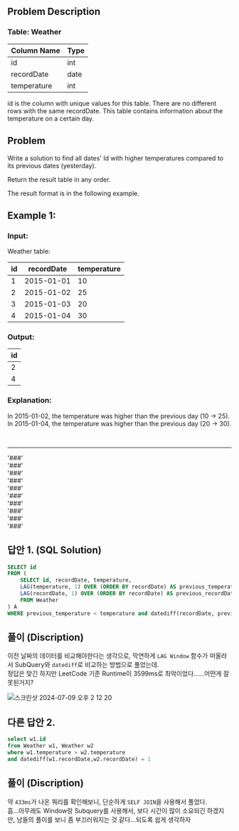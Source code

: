 ## Problem Description

### Table: Weather


| Column Name   | Type    |
|----|----|
| id            | int     |
| recordDate    | date    |
| temperature   | int     |

id is the column with unique values for this table.
There are no different rows with the same recordDate.
This table contains information about the temperature on a certain day.
 
## Problem

Write a solution to find all dates' Id with higher temperatures compared to its previous dates (yesterday).

Return the result table in any order.

The result format is in the following example.

 

## Example 1:

### Input: 
Weather table:

| id | recordDate | temperature |
|---|-----|-----|
| 1  | 2015-01-01 | 10          |
| 2  | 2015-01-02 | 25          |
| 3  | 2015-01-03 | 20          |
| 4  | 2015-01-04 | 30          |

### Output: 
| id |
|----|
| 2  |
| 4  |

### Explanation: 
In 2015-01-02, the temperature was higher than the previous day (10 -> 25).  
In 2015-01-04, the temperature was higher than the previous day (20 -> 30).




<br/>

---
'###'  
'###'  
'###'  
'###'  
'###'  
'###'  
'###'  
'###'  
'###'  
'###'  

## 답안 1. (SQL Solution)

```sql
SELECT id
FROM (
    SELECT id, recordDate, temperature, 
    LAG(temperature, 1) OVER (ORDER BY recordDate) AS previous_temperature,
    LAG(recordDate, 1) OVER (ORDER BY recordDate) AS previous_recordDate
    FROM Weather
) A
WHERE previous_temperature < temperature and datediff(recordDate, previous_recordDate) = 1
```

## 풀이 (Discription)

이전 날짜의 데이터를 비교해야한다는 생각으로, 막연하게 `LAG Window` 함수가 떠올라서 SubQuery와 `datediff`로 비교하는 방법으로 풀었는데.  
정답은 맞긴 하지만 LeetCode 기준 Runtime이 3599ms로 최악이었다......어떤게 잘못된거지?  

![스크린샷 2024-07-09 오후 2 12 20](https://github.com/nasa1515/Learn_SQL_From_Reetcode/assets/69498804/4e5d2ae3-e788-4220-a51a-daad8e12f784)


## 다른 답안 2. 

```sql
select w1.id
from Weather w1, Weather w2
where w1.temperature > w2.temperature
and datediff(w1.recordDate,w2.recordDate) = 1
```

## 풀이 (Discription)
약 `433ms`가 나온 쿼리를 확인해보니, 단순하게 `SELF JOIN`을 사용해서 풀었다.  
흠...아무래도 Window랑 Subquery를 사용해서, 보다 시간이 많이 소요되긴 하겠지만, 남들의 풀이를 보니 좀 부끄러워지는 것 같다...되도록 쉽게 생각하자
